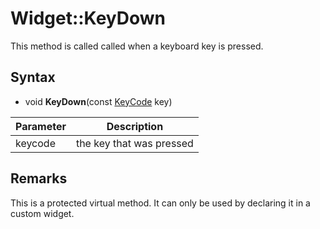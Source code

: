 # Widget::KeyDown

This method is called called when a keyboard key is pressed.

## Syntax

- void **KeyDown**(const [KeyCode](Constants#KeyCode) key)


| Parameter | Description |
|---|---|
| keycode | the key that was pressed |

## Remarks

This is a protected virtual method. It can only be used by declaring it in a custom widget.
